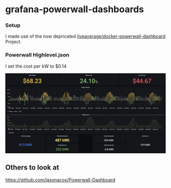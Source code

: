 # grafana-powerwall-dashboards

### Setup
I made use of the now depricated [liveaverage/docker-powerwall-dashboard](https://github.com/liveaverage/docker-powerwall-dashboard) Project.

### Powerwall Highlevel.json
I set the cost per kW to $0.14

![Powerwall Highlevel](Powerwall%20Highlevel.jpg)

## Others to look at
https://github.com/jasonacox/Powerwall-Dashboard
